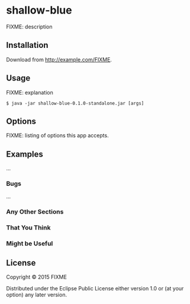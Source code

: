 # shallow-blue

FIXME: description

## Installation

Download from http://example.com/FIXME.

## Usage

FIXME: explanation

    $ java -jar shallow-blue-0.1.0-standalone.jar [args]

## Options

FIXME: listing of options this app accepts.

## Examples

...

### Bugs

...

### Any Other Sections
### That You Think
### Might be Useful

## License

Copyright © 2015 FIXME

Distributed under the Eclipse Public License either version 1.0 or (at
your option) any later version.
